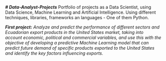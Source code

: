 ***# Data-Analyst-Projects***
Portfolio of projects as a Data Scientist, using Data Science, Machine Learning and Artificial Intelligence. Using different techniques, libraries, frameworks an languages - One of them Python.

***First project:***
*Analyze and predict the performance of different sectors and Ecuadorian export products in the United States market, taking into account economic, political and commercial variables, and use this with the objective of developing a predictive Machine Learning model that can predict future demand of specific products exported to the United States and identify the key factors influencing exports.* 


